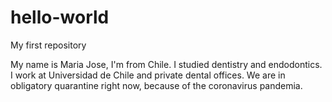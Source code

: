 # hello-world
My first repository

My name is Maria Jose, I'm from Chile. I studied dentistry and endodontics. I work at Universidad de Chile and private dental offices. We are in obligatory quarantine right now, because of the coronavirus pandemia. 
